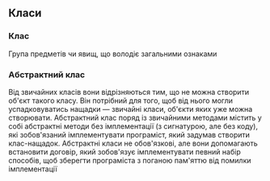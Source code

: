 ## Класи

### Клас

Група предметів чи явищ, що володіє загальними ознаками

### Абстрактний клас

Від звичайних класів вони відрізняються тим, що не можна створити об'єкт такого класу. Він потрібний для того, щоб від нього могли успадковуватись нащадки — звичайні класи, об'єкти яких уже можна створювати. Абстрактний клас поряд із звичайними методами містить у собі абстрактні методи без імплементації (з сигнатурою, але без коду), які зобов'язаний імплементувати програміст, який задумав створити клас-нащадок. Абстрактні класи не обов'язкові, але вони допомагають встановити договір, який зобов'язує імплементувати певний набір способів, щоб зберегти програміста з поганою пам'яттю від помилки імплементації
